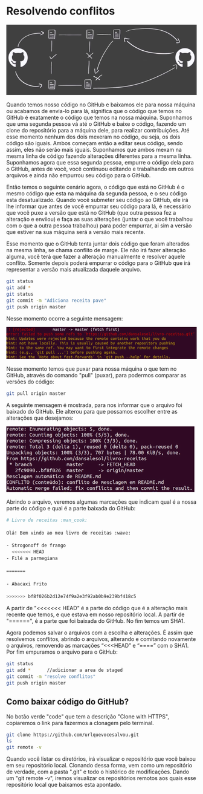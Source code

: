 # Resolvendo conflitos

![1](https://github.com/dansalesol/anotacoes-dio/blob/main/Imagens/9_1.png)

Quando temos nosso código no GitHub e baixamos ele para nossa máquina ou acabamos de envia-lo para lá, significa que o código que temos no GitHub é exatamente o código que temos na nossa máquina. Suponhamos que uma segunda pessoa vá até o GitHub e baixe o código, fazendo um clone do repositório para a máquina dele, para realizar contribuições. Até esse momento nenhum dos dois mexeram no código, ou seja, os dois código são iguais. Ambos começam então a editar seus código, sendo assim, eles não serão mais iguais. Suponhamos que ambos mexam na mesma linha de código fazendo alterações diferentes para a mesma linha. Suponhamos agora que essa segunda pessoa, empurre o código dela para o GitHub, antes de você, você continuou editando e trabalhando em outros arquivos e ainda não empurrou seu código para o GitHub.

Então temos o seguinte cenário agora, o código que está no GitHub é o mesmo código que esta na máquina da segunda pessoa, e o seu código esta desatualizado. Quando você submeter seu código ao GitHub, ele irá lhe informar que antes de você empurrar seu código para lá, é necessário que você puxe a versão que está no GitHub (que outra pessoa fez a alteração e enviiou) e faça as suas alterações (juntar o que você trabalhou com o que a outra pessoa trabalhou) para poder empurrar, ai sim a versão que estiver na sua máquina será a versão mais recente. 

Esse momento que o GitHub tenta juntar dois código que foram alterados na mesma linha, se chama conflito de marge. Ele não irá fazer alteração alguma, você terá que fazer a alteração manualmente e resolver aquele conflito. Somente depois poderá empurrar o código para o GitHub que irá representar a versão mais atualizada daquele arquivo.

```sh
git status
git add *
git status
git commit -m "Adiciona receita pave"
git push origin master
```

Nesse momento ocorre a seguinte mensagem:

![2](https://github.com/dansalesol/anotacoes-dio/blob/main/Imagens/9_2.png)

Nesse momento temos que puxar para nossa máquina o que tem no GitHub, através do comando "pull" (puxar), para podermos comparar as versões do código:

```sh
git pull origin master
```

A seguinte mensagem é mostrada, para nos informar que o arquivo foi baixado do GitHub. Ele alterou para que possamos escolher entre as alterações que desejamos:

![3](https://github.com/dansalesol/anotacoes-dio/blob/main/Imagens/9_3.png)

Abrindo o arquivo, veremos algumas marcações que indicam qual é a nossa parte do código e qual é a parte baixada do GitHub:

```sh
# Livro de receitas :man_cook:

Olá! Bem vindo ao meu livro de receitas :wave:

- Strogonoff de frango
  <<<<<<< HEAD
- Filé a parmegiana

=======

- Abacaxi Frito

>>>>>>> bf8f026b2d12e74f9a2e3f92ab0b9e239bf418c5
```

A partir de  "<<<<<<< HEAD" é a parte do código que é a alteração mais recente que temos, e que estava em nosso repositório local. A partir de "======", é a parte que foi baixada do GitHub. No fim temos um SHA1.

Agora podemos salvar o arquivos com a escolha e alterações. É assim que resolvemos conflitos, abrindo o arquivos, alterando e comitando novamente o arquivos, removendo as marcações “<<<HEAD” e “====” com o SHA1. Por fim empuramos o arquivo para o GitHub:

```sh
git status
git add *      //adicionar a area de staged
git commit -m "resolve conflitos"
git push origin master
```

## Como baixar código do GitHub?

No botão verde "code" que tem a descrição "Clone with HTTPS", copiaremos o link para fazermos a clonagem pelo terminal.

```sh
git clone https://github.com/urlquevocesalvou.git
ls
git remote -v
```

Quando você listar os diretórios, irá visualizar o repositório que você baixou em seu repositório local. Clonando dessa forma, vem como um repositório de verdade, com a pasta ".git" e todo o histórico de modificações. Dando um "git remote -v", iremos visualizar os repositórios remotos aos quais esse repositório local que baixamos esta apontado.